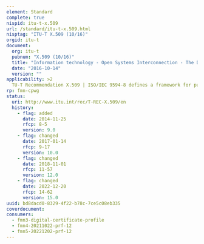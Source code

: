 ```yaml
---
element: Standard
complete: true
nispid: itu-t-x.509
url: /standard/itu-t-x.509.html
nisptag: "ITU-T X.509 (10/16)"
orgid: itu-t
document:
  org: itu-t
  pubnum: "X.509 (10/16)"
  title: "Information technology - Open Systems Interconnection - The Directory: Public-key and attribute certificate frameworks"
  date: "2016-10-14"
  version: ""
applicability: >2
  TU-T Recommendation X.509 | ISO/IEC 9594-8 defines a framework for public-key certificates and attribute certificates. These frameworks may be used by other standards bodies to profile their application to Public Key Infrastructures (PKI) and Privilege Management Infrastructures (PMI). Also, this Recommendation | International Standard defines a framework for the provision of authentication services by Directory to its users. It describes two levels of authentication  simple authentication, using a password as a verification of claimed identity; and strong authentication, involving credentials formed using cryptographic techniques. While simple authentication offers some limited protection against unauthorized access, only strong authentication should be used as the basis for providing secure services.
rp: fmn-cpwg
status:
  uri: http://www.itu.int/rec/T-REC-X.509/en
  history: 
    - flag: added
      date: 2014-11-25
      rfcp: 8-5
      version: 9.0
    - flag: changed
      date: 2017-01-14
      rfcp: 9-17
      version: 10.0
    - flag: changed
      date: 2018-11-01
      rfcp: 11-57
      version: 12.0
    - flag: changed
      date: 2022-12-20
      rfcp: 14-62
      version: 15.0
uuid: bd8dacd0-8329-4f22-b78c-7ce5c08eb335
coverdocument:
consumers:
  - fmn3-digital-certificate-profile
  - fmn4-20211022-prf-12
  - fmn5-20221202-prf-12
---
```

